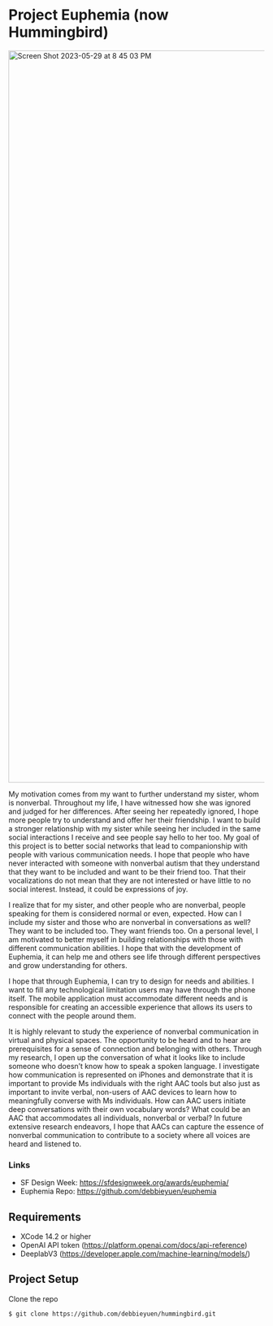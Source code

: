 # Project Euphemia (now Hummingbird)

<img width="1440" alt="Screen Shot 2023-05-29 at 8 45 03 PM" src="https://github.com/debbieyuen/hummingbird/assets/31296177/6bc5f3f3-0b90-42bc-aeb3-46f6d79909ac">


My motivation comes from my want to further understand my sister, whom is nonverbal. Throughout my life, I have witnessed how she was ignored and judged for her differences. After seeing her repeatedly ignored, I hope more people try to understand and offer her their friendship. I want to build a stronger relationship with my sister while seeing her included in the same social interactions I receive and see people say hello to her too. My goal of this project is to better social networks that lead to companionship with people with various communication needs. I hope that people who have never interacted with someone with nonverbal autism that they understand that they want to be included and want to be their friend too. That their vocalizations do not mean that they are not interested or have little to no social interest. Instead, it could be expressions of joy. 

I realize that for my sister, and other people who are nonverbal, people speaking for them is considered normal or even, expected. How can I include my sister and those who are nonverbal in conversations as well? They want to be included too. They want friends too. On a personal level, I am motivated to better myself in building relationships with those with different communication abilities. I hope that with the development of Euphemia, it can help me and others see life through different perspectives and grow understanding for others.

I hope that through Euphemia, I can try to design for needs and abilities. I want to fill any technological limitation users may have through the phone itself. The mobile application must accommodate different needs and is responsible for creating an accessible experience that allows its users to connect with the people around them.

It is highly relevant to study the experience of nonverbal communication in virtual and physical spaces. The opportunity to be heard and to hear are prerequisites for a sense of connection and belonging with others. Through my research, I open up the conversation of what it looks like to include someone who doesn’t know how to speak a spoken language. I investigate how communication is represented on iPhones and demonstrate that it is important to provide Ms individuals with the right AAC tools but also just as important to invite verbal, non-users of AAC devices to learn how to meaningfully converse with Ms individuals. How can AAC users initiate deep conversations with their own vocabulary words? What could be an AAC that accommodates all individuals, nonverbal or verbal? In future extensive research endeavors, I hope that AACs can capture the essence of nonverbal communication to contribute to a society where all voices are heard and listened to.


### Links
  * SF Design Week: https://sfdesignweek.org/awards/euphemia/
  * Euphemia Repo: https://github.com/debbieyuen/euphemia

## Requirements
  * XCode 14.2 or higher
  * OpenAI API token (https://platform.openai.com/docs/api-reference) 
  * DeeplabV3 (https://developer.apple.com/machine-learning/models/) 

## Project Setup
Clone the repo
```bash
$ git clone https://github.com/debbieyuen/hummingbird.git
```
